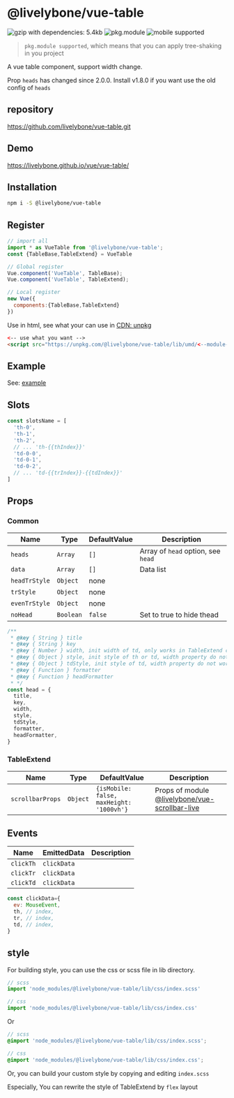 # @livelybone/vue-table
![gzip with dependencies: 5.4kb](https://img.shields.io/badge/gzip--with--dependencies-5.4kb-brightgreen.svg "gzip with dependencies: 5.4kb")
![pkg.module](https://img.shields.io/badge/pkg.module-supported-blue.svg "pkg.module")
![mobile supported](https://img.shields.io/badge/mobile-supported-green.svg "mobile supported")

> `pkg.module supported`, which means that you can apply tree-shaking in you project

A vue table component, support width change.

Prop `heads` has changed since 2.0.0. Install v1.8.0 if you want use the old config of `heads` 

## repository
https://github.com/livelybone/vue-table.git

## Demo
https://livelybone.github.io/vue/vue-table/

## Installation
```bash
npm i -S @livelybone/vue-table
```

## Register
```js
// import all
import * as VueTable from '@livelybone/vue-table';
const {TableBase,TableExtend} = VueTable

// Global register
Vue.component('VueTable', TableBase);
Vue.component('VueTable', TableExtend);

// Local register
new Vue({
  components:{TableBase,TableExtend}
})
```

Use in html, see what your can use in [CDN: unpkg](https://unpkg.com/@livelybone/vue-table/lib/umd/)
```html
<-- use what you want -->
<script src="https://unpkg.com/@livelybone/vue-table/lib/umd/<--module-->.js"></script>
```

## Example
See: [example](https://github.com/livelybone/vue-table/blob/master/examples/test.html)

## Slots
```js
const slotsName = [
  'th-0', 
  'th-1', 
  'th-2', 
  // ... 'th-{{thIndex}}'
  'td-0-0', 
  'td-0-1', 
  'td-0-2',     
  // ... 'td-{{trIndex}}-{{tdIndex}}'
]
```

## Props

### Common
| Name                      | Type                                      | DefaultValue                                  | Description  |
| ------------------------- | ----------------------------------------- | --------------------------------------------- | ------------ |
| `heads`                   | `Array`                                   | `[]`                                          | Array of `head` option, see `head` |
| `data`                    | `Array`                                   | `[]`                                          | Data list |
| `headTrStyle`             | `Object`                                  | none                                          |  |
| `trStyle`                 | `Object`                                  | none                                          |  |
| `evenTrStyle`             | `Object`                                  | none                                          |  |
| `noHead`                  | `Boolean`                                 | `false`                                       | Set to true to hide thead |

```js
/**
 * @key { String } title
 * @key { String } key
 * @key { Number } width, init width of td, only works in TableExtend component
 * @key { Object } style, init style of th or td, width property do not works in TableExtend component
 * @key { Object } tdStyle, init style of td, width property do not works in TableExtend component, priority than `style`
 * @key { Function } formatter
 * @key { Function } headFormatter
 * */
const head = {
  title,
  key,
  width,
  style,
  tdStyle,
  formatter,
  headFormatter,
}
```

### TableExtend
| Name                      | Type                                      | DefaultValue                                  | Description  |
| ------------------------- | ----------------------------------------- | --------------------------------------------- | ------------ |
| `scrollbarProps`          | `Object`                                  | `{isMobile: false, maxHeight: '1000vh'}`      | Props of module [@livelybone/vue-scrollbar-live](https://github.com/livelybone/vue-scrollbar-live) |

## Events
| Name              | EmittedData           | Description                                       |
| ----------------- | --------------------- | ------------------------------------------------- |
| `clickTh`         | `clickData`           |  |
| `clickTr`         | `clickData`           |  |
| `clickTd`         | `clickData`           |  |

```js
const clickData={
  ev: MouseEvent,
  th, // index,
  tr, // index,
  td, // index,
}
```

## style
For building style, you can use the css or scss file in lib directory.
```js
// scss
import 'node_modules/@livelybone/vue-table/lib/css/index.scss'

// css
import 'node_modules/@livelybone/vue-table/lib/css/index.css'
```
Or
```scss
// scss
@import 'node_modules/@livelybone/vue-table/lib/css/index.scss';

// css
@import 'node_modules/@livelybone/vue-table/lib/css/index.css';
```

Or, you can build your custom style by copying and editing `index.scss`

Especially, You can rewrite the style of TableExtend by `flex` layout
